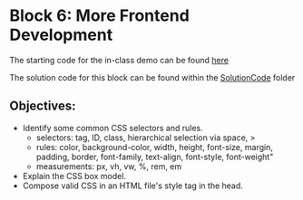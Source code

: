# Block 6: More Frontend Development 

The starting code for the in-class demo can be found [here](./demo/README.md)

The solution code for this block can be found within the [SolutionCode](../../SolutionCode/06-CSS/README.md) folder

## Objectives: 
* Identify some common CSS selectors and rules. 
    - selectors: tag, ID, class, hierarchical selection via space, >
    - rules: color, background-color, width, height, font-size, margin, padding, border, font-family, text-align, font-style, font-weight"
    - measurements: px, vh, vw, %, rem, em
* Explain the CSS box model.
* Compose valid CSS in an HTML file's style tag in the head.
